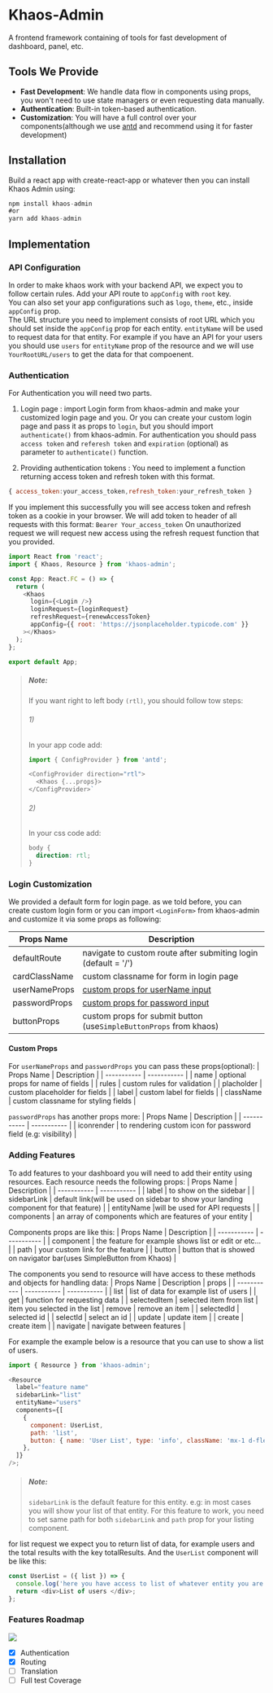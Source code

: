 # Khaos-Admin

A frontend framework containing of tools for fast development of dashboard, panel, etc.

## Tools We Provide

- **Fast Development**: We handle data flow in components using props, you won't need to use state managers or even requesting data manually.
- **Authentication**: Built-in token-based authentication.
- **Customization**: You will have a full control over your components(although we use [antd](https://ant.design/) and recommend using it for faster development)

## Installation

Build a react app with create-react-app or whatever then you can install Khaos Admin using:

```js
npm install khaos-admin
#or
yarn add khaos-admin
```

## Implementation

### API Configuration

In order to make khaos work with your backend API, we expect you to follow certain rules. Add your API route to `appConfig` with `root` key.<br/> You can also set your app configurations such as `logo`, `theme`, etc., inside `appConfig` prop.<br />
The URL structure you need to implement consists of root URL which you should set inside the `appConfig` prop for each entity. `entityName` will be used to request data for that entity. For example if you have an API for your users you should use `users` for `entityName` prop of the resource and we will use `YourRootURL/users` to get the data for that compoenent.

### Authentication

For Authentication you will need two parts.

1. Login page : import Login form from khaos-admin and make your customized login page and you.
   Or you can create your custom login page and pass it as props to `login`, but you should import `authenticate()` from khaos-admin.
   For authentication you should pass `access token` and `referesh token` and `expiration` (optional) as parameter to `authenticate()` function.

2. Providing authentication tokens : You need to implement a function returning access token and refresh token with this format.

```js
{ access_token:your_access_token,refresh_token:your_refresh_token }
```

If you implement this successfully you will see access token and refresh token as a cookie in your browser. We will add token to header of all requests with this format:
`Bearer Your_access_token`
On unauthorized request we will request new access using the refresh request function that you provided.

```js
import React from 'react';
import { Khaos, Resource } from 'khaos-admin';

const App: React.FC = () => {
  return (
    <Khaos
      login={<Login />}
      loginRequest={loginRequest}
      refreshRequest={renewAccessToken}
      appConfig={{ root: 'https://jsonplaceholder.typicode.com' }}
    ></Khaos>
  );
};

export default App;
```

> ##### Note:
>
> If you want right to left body `(rtl)`, you should follow tow steps:
>
> ###### 1)
>
> In your app code add:
>
> ```js
> import { ConfigProvider } from 'antd';
>
> <ConfigProvider direction="rtl">
>   <Khaos {...props}>
> </ConfigProvider>`
> ```
>
> ###### 2)
>
> In your css code add:
>
> ```css
> body {
>   direction: rtl;
> }
> ```

### Login Customization

We provided a default form for login page. as we told before, you can create custom login form or you can import `<LoginForm>` from khaos-admin and customize it via some props as following:

| Props Name    | Description                                                        |
| ------------- | ------------------------------------------------------------------ |
| defaultRoute  | navigate to custom route after submiting login (default = '/')     |
| cardClassName | custom classname for form in login page                            |
| userNameProps | [custom props for userName input](#custom-props)                   |
| passwordProps | [custom props for password input](#custom-props)                   |
| buttonProps   | custom props for submit button (use`SimpleButtonProps` from khaos) |

#### Custom Props

For `userNameProps` and `passwordProps` you can pass these props(optional):
| Props Name | Description |
| ----------- | ----------- |
| name | optional props for name of fields |
| rules | custom rules for validation |
| placholder | custom placeholder for fields |
| label | custom label for fields |
| className | custom classname for styling fields |

`passwordProps` has another props more:
| Props Name | Description |
| ----------- | ----------- |
| iconrender | to rendering custom icon for password field (e.g: visibility) |

### Adding Features

To add features to your dashboard you will need to add their entity using resources. Each resource needs the following props:
| Props Name | Description |
| ----------- | ----------- |
| label | to show on the sidebar |
| sidebarLink | default link(will be used on sidebar to show your landing component for that feature) |
| entityName |will be used for API requests |
| components | an array of components which are features of your entity |

Components props are like this:
| Props Name | Description |
| ----------- | ----------- |
| component | the feature for example shows list or edit or etc... |
| path | your custom link for the feature |
| button | button that is showed on navigator bar(uses SimpleButton from Khaos) |

The components you send to resource will have access to these methods and objects for handling data:
| Props Name | Description | props |
| ----------- | ----------- | ----------- |
| list | list of data for example list of users |
| get | function for requesting data |
| selectedItem | selected item from list | item you selected in the list
| remove | remove an item |
| selectedId | selected id |
| selectId | select an id |
| update | update item |
| create | create item |
| navigate | navigate between features |

For example the example below is a resource that you can use to show a list of users.

```js
import { Resource } from 'khaos-admin';

<Resource
  label="feature name"
  sidebarLink="list"
  entityName="users"
  components={[
    {
      component: UserList,
      path: 'list',
      button: { name: 'User List', type: 'info', className: 'mx-1 d-flex align-items-center' },
    },
  ]}
/>;
```

> ##### Note: 
> `sidebarLink` is the default feature for this entity. e.g: in most cases you will show your list of that entity.
> For this feature to work, you need to set same path for both `sidebarLink` and `path` prop for your listing component.


for list request we expect you to return list of data, for example users and the total results with the key totalResults.
And the `UserList` component will be like this:

```js
const UserList = ({ list }) => {
  console.log('here you have access to list of whatever entity you are in', list);
  return <div>List of users </div>;
};
```

### Features Roadmap

![](https://us-central1-progress-markdown.cloudfunctions.net/progress/45)

- [x] Authentication
- [x] Routing
- [ ] Translation
- [ ] Full test Coverage
